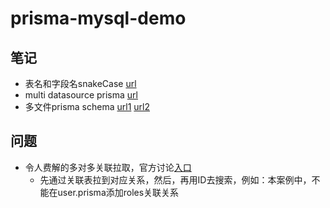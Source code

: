 # prisma-mysql-demo

## 笔记

* 表名和字段名snakeCase [url](https://github.com/prisma/prisma/discussions/2530)
* multi datasource prisma [url](https://github.com/prisma/prisma/issues/2443)
* 多文件prisma schema [url1](https://github.com/prisma/prisma/issues/2377) [url2](https://github.com/prisma/prisma/issues/1291)

## 问题

* 令人费解的多对多关联拉取，官方讨论[入口](https://github.com/prisma/prisma/issues/2186)
  * 先通过关联表拉到对应关系，然后，再用ID去搜索，例如：本案例中，不能在user.prisma添加roles关联关系
